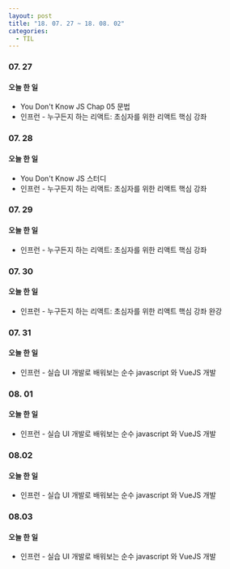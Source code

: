```yaml
---
layout: post
title: "18. 07. 27 ~ 18. 08. 02"
categories:
  - TIL
---
```


### 07. 27
#### 오늘 한 일
- You Don't Know JS Chap 05 문법
- 인프런 - 누구든지 하는 리액트: 초심자를 위한 리액트 핵심 강좌


### 07. 28
#### 오늘 한 일
- You Don't Know JS 스터디
- 인프런 - 누구든지 하는 리액트: 초심자를 위한 리액트 핵심 강좌

### 07. 29
#### 오늘 한 일
- 인프런 - 누구든지 하는 리액트: 초심자를 위한 리액트 핵심 강좌

### 07. 30
#### 오늘 한 일
- 인프런 - 누구든지 하는 리액트: 초심자를 위한 리액트 핵심 강좌 완강

### 07. 31
#### 오늘 한 일
- 인프런 - 실습 UI 개발로 배워보는 순수 javascript 와 VueJS 개발

### 08. 01
#### 오늘 한 일
- 인프런 - 실습 UI 개발로 배워보는 순수 javascript 와 VueJS 개발

### 08.02
#### 오늘 한 일
- 인프런 - 실습 UI 개발로 배워보는 순수 javascript 와 VueJS 개발

### 08.03
#### 오늘 한 일
- 인프런 - 실습 UI 개발로 배워보는 순수 javascript 와 VueJS 개발
